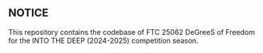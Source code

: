 ## NOTICE

This repository contains the codebase of FTC 25062 DeGreeS of Freedom for the INTO THE DEEP (2024-2025) competition season.